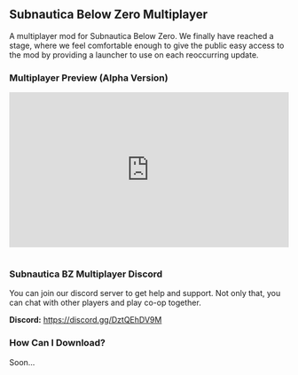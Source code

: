 ## Subnautica Below Zero Multiplayer

A multiplayer mod for Subnautica Below Zero. We finally have reached a stage, where we feel comfortable enough to give the public easy access to the mod by providing a launcher to use on each reoccurring update.

### Multiplayer Preview (Alpha Version)

<iframe width="100%" height="280" src="https://www.youtube.com/embed/nZRlFHdWB2U?list=PLuQJwJwvZqXL0cbsitTTxUrdsev3W1MGM" title="Subnautica Below Zero Multiplayer Movement Synchronization - 1" frameborder="0" allow="accelerometer; autoplay; clipboard-write; encrypted-media; gyroscope; picture-in-picture" allowfullscreen="" style="margin-bottom: 15px;"></iframe>

### Subnautica BZ Multiplayer Discord

You can join our discord server to get help and support. Not only that, you can chat with other players and play co-op together.

<strong>Discord:</strong> <a href="https://discord.gg/DztQEhDV9M" target="_blank">https://discord.gg/DztQEhDV9M</a>

### How Can I Download?

Soon...
